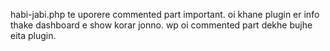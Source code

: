 habi-jabi.php te uporere commented part important. oi khane plugin er info thake dashboard e show korar jonno. wp oi commented part dekhe bujhe eita plugin. 
